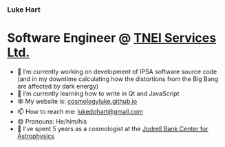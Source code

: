 ### Luke Hart
# Software Engineer @ [TNEI Services Ltd.](https://www.tneigroup.com)

- 🔭 I’m currently working on development of IPSA software source code (and in my downtime calculating how the distortions from the Big Bang are affected by dark energy)
- 🌱 I’m currently learning how to write in Qt and JavaScript
- 🕸️ My website is: [cosmologyluke.github.io](cosmologyluke.github.io)
- 📫 How to reach me: [lukedphart@gmail.com](mailto:lukedphart@gmail.com)
- 😄 Pronouns: He/him/his
- 🌌 I've spent 5 years as a cosmologist at the [Jodrell Bank Center for Astrophysics](https://www.jb.man.ac.uk)
<!-- - 👯 I’m looking to collaborate on ... -->
<!-- - 🤔 I’m looking for help with ... -->
<!-- - 💬 Ask me about ... -->
